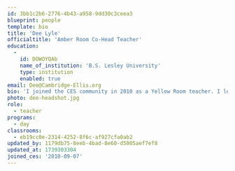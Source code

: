 ```yaml
---
id: 3bb1c2b6-2776-4b43-a958-9dd30c3ceea3
blueprint: people
template: bio
title: 'Dee Lyle'
officialtitle: 'Amber Room Co-Head Teacher'
education:
  -
    id: DOWOYQAb
    name_of_institution: 'B.S. Lesley University'
    type: institution
    enabled: true
email: Dee@Cambridge-Ellis.org
bio: 'I joined the CES community in 2010 as a Yellow Room teacher. I love Cambridge-Ellis and being part of a community that supports and encourages children as they explore and develop into problem solvers and community members. I live in Arlington with my daughter, Olivia, who is starting her junior year in college. When I am not at CES, I enjoy spending time with family and friends, hiking, biking, and being on my yoga mat. In 2022, I completed a 200 hour yoga teacher training with Breathe for Change and love to share my love of yoga with children.'
photo: dee-headshot.jpg
role:
  - teacher
programs:
  - day
classrooms:
  - eb19cc0e-2314-4252-8f6c-af927cfa0ab2
updated_by: 1179db75-8eeb-4bad-8e60-d5005aef7ef8
updated_at: 1739303304
joined_ces: '2010-09-07'
---
```

